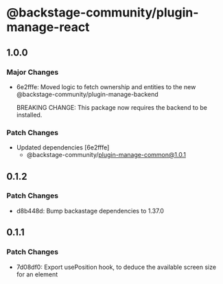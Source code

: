 # @backstage-community/plugin-manage-react

## 1.0.0

### Major Changes

- 6e2fffe: Moved logic to fetch ownership and entities to the new @backstage-community/plugin-manage-backend

  BREAKING CHANGE: This package now requires the backend to be installed.

### Patch Changes

- Updated dependencies [6e2fffe]
  - @backstage-community/plugin-manage-common@1.0.1

## 0.1.2

### Patch Changes

- d8b448d: Bump backastage dependencies to 1.37.0

## 0.1.1

### Patch Changes

- 7d08df0: Export usePosition hook, to deduce the available screen size for an element
